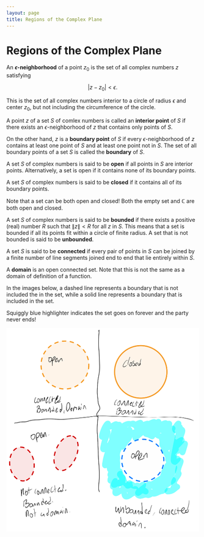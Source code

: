 ```yaml
---
layout: page
title: Regions of the Complex Plane
---
```


# Regions of the Complex Plane

An **$\epsilon$-neighborhood** of a point $z_0$ is the set of all complex numbers $z$ satisfying

$$ | z - z_0 | < \epsilon. $$

This is the set of all complex numbers interior to a circle of radius $\epsilon$ and center $z_0$, but not including the circumference of the circle.

A point $z$ of a set $S$ of comlex numbers is called an **interior point** of $S$ if there exists an $\epsilon$-neighborhood of $z$ that contains only points of $S$.

On the other hand, $z$ is a **boundary point** of $S$ if every $\epsilon$-neighborhood of $z$ contains at least one point of $S$ and at least one point not in $S$. The set of all boundary points of a set $S$ is called the **boundary** of $S$.

A set $S$ of complex numbers is said to be **open** if all points in $S$ are interior points. Alternatively, a set is open if it contains none of its boundary points.

A set $S$ of complex numbers is said to be **closed** if it contains all of its boundary points.

Note that a set can be both open and closed! Both the empty set and $\mathbb{C}$ are both open and closed.

A set $S$ of complex numbers is said to be **bounded** if there exists a positive (real) number $R$ such that $\|z\| < R$ for all $z$ in $S$. This means that a set is bounded if all its points fit within a circle of finite radius. A set that is not bounded is said to be **unbounded**.

A set $S$ is said to be **connected** if every pair of points in $S$ can be joined by a finite number of line segments joined end to end that lie entirely within $S$.

A **domain** is an open connected set. Note that this is not the same as a domain of definition of a function.

In the images below, a dashed line represents a boundary that is not included the in the set, while a solid line represents a boundary that is included in the set.

Squiggly blue highlighter indicates the set goes on forever and the party never ends!

![Regions of the Complex Plane](regions.png)
